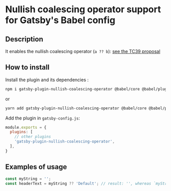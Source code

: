# Nullish coalescing operator support for Gatsby's Babel config

## Description

It enables the nullish coalescing operator (`a ?? b`): [see the TC39 proposal](https://github.com/tc39/proposal-nullish-coalescing)

## How to install

Install the plugin and its dependencies :

```bash
npm i gatsby-plugin-nullish-coalescing-operator @babel/core @babel/plugin-proposal-nullish-coalescing-operator
```

or

```bash
yarn add gatsby-plugin-nullish-coalescing-operator @babel/core @babel/plugin-proposal-nullish-coalescing-operator
```

Add the plugin in `gatsby-config.js`:

```js
module.exports = {
  plugins: [
    // other plugins
    'gatsby-plugin-nullish-coalescing-operator',
  ],
}
```

## Examples of usage

```js
const myString = '';
const headerText = myString ?? 'Default'; // result: '', whereas `myString || 'Default'` returns 'Default'
```
